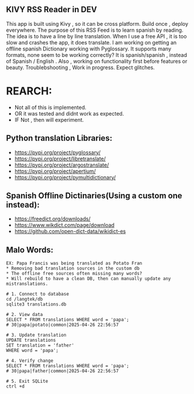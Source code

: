 KIVY RSS Reader in DEV
---------------------
This app is built using Kivy , so it can be cross platform. Build once , deploy everywhere. The purpose of this RSS Feed is to learn spanish by reading. The idea is to have a line by line translation. When I use a free API , it is too slow and crashes the app, it does translate. I am working on getting an offline spanish Dictionary working with Pyglossary. It supports many formats, none seem to be working correctly? It is spanish/spanish , instead of Spanish / English . Also , working on functionality first before features or beauty. Troublebshooting , Work in progress. Expect glitches. 

REARCH:
=======
* Not all of this is implemented. 
* OR it was tested and didnt work as expected. 
* IF Not , then will experiment. 

Python translation Libraries:
------------------------------
* https://pypi.org/project/pyglossary/
* https://pypi.org/project/libretranslate/
* https://pypi.org/project/argostranslate/
* https://pypi.org/project/apertium/
* https://pypi.org/project/pymultidictionary/

Spanish Offline Dictinaries(Using a custom one instead):
---------------------------
* https://freedict.org/downloads/
* https://www.wikdict.com/page/download
* https://github.com/open-dict-data/wikidict-es

Malo Words:
------------------------------------------------------
```
EX: Papa Francis was being translated as Potato Fran
* Removing bad translation sources in the custom db
* The offline free sources often missing many words?
* Will rebuild to have a clean DB, then can manually update any mistranslations. 

# 1. Connect to database
cd /langtek/db
sqlite3 translations.db

# 2. View data
SELECT * FROM translations WHERE word = 'papa';
# 30|papa|potato|common|2025-04-26 22:56:57

# 3. Update translation
UPDATE translations 
SET translation = 'father' 
WHERE word = 'papa';

# 4. Verify change
SELECT * FROM translations WHERE word = 'papa';
# 30|papa|father|common|2025-04-26 22:56:57

# 5. Exit SQLite
ctrl +d 
```
